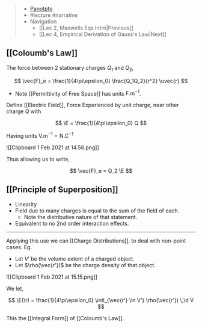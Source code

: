 > - [Panotpto](https://uniofbath.cloud.panopto.eu/Panopto/Pages/Viewer.aspx?id=c7b149e7-70b1-4e4c-b2bc-acb50120304b)
> - #lecture #narrative
> - Navigation
>   - [[Lec 2, Maxwells Eqs Intro|Previous]]
>   - [[Lec 4, Empirical Derivation of Gauss's Law|Next]]

## [[Coloumb's Law]]

The force between 2 stationary charges $Q_1$ and $Q_2$,

$$
\vec{F}_e = \frac{1}{4\pi\epsilon_0} \frac{Q_1Q_2}{r^2} \uvec{r}
$$

- Note [[Permittivity of Free Space]] has units $\mathrm{F. m^{-1}}$.

Define [[Electric Field]], Force Experienced by unit charge, near other charge $Q$ with

$$
\E = \frac{1}{4\pi\epsilon_0} Q
$$

Having units $\mathrm{V. m^{-1}} = \mathrm{N. C^{-1}}$

![[Clipboard 1 Feb 2021 at 14.56.png]]

Thus allowing us to write,

$$
\vec{F}_e = Q_2 \E
$$

## [[Principle of Superposition]]

- Linearity
- Field due to many charges is equal to the sum of the field of each.
  - Note the distributive nature of that statement.
- Equivalent to no 2nd order interaction effects.

---

Applying this use we can [[Charge Distributions]], to deal with non-point cases. Eg.

- Let $V'$ be the volume extent of a charged object.
- Let $\rho(\vec{r'})$ be the charge density of that object.

![[Clipboard 1 Feb 2021 at 15.15.png]]

We let,

$$
\E(\r) = \frac{1}{4\pi\epsilon_0}
\intl_{\vec{r'} \in V'} \rho(\vec{r'}) \,\d V
$$

This the [[Integral Form]] of [[Coloumb's Law]].
